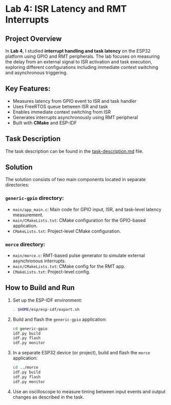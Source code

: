 # Lab 4: ISR Latency and RMT Interrupts

## Project Overview

In **Lab 4**, I studied **interrupt handling and task latency** on the ESP32 platform using GPIO and RMT peripherals. The lab focuses on measuring the delay from an external signal to ISR activation and task execution, exploring different configurations including immediate context switching and asynchronous triggering.

## Key Features:

- Measures latency from GPIO event to ISR and task handler
- Uses FreeRTOS queue between ISR and task
- Enables immediate context switching from ISR
- Generates interrupts asynchronously using RMT peripheral
- Built with **CMake** and ESP-IDF

## Task Description

The task description can be found in the [task-description.md](task-description.md) file.

## Solution

The solution consists of two main components located in separate directories:

### `generic-gpio` directory:

- `main/app_main.c`: Main code for GPIO input, ISR, and task-level latency measurement.
- `main/CMakeLists.txt`: CMake configuration for the GPIO-based application.
- `CMakeLists.txt`: Project-level CMake configuration.

### `morce` directory:

- `main/morce.c`: RMT-based pulse generator to simulate external asynchronous interrupts.
- `main/CMakeLists.txt`: CMake config for the RMT app.
- `CMakeLists.txt`: Project-level config.

## How to Build and Run

1. Set up the ESP-IDF environment:

   ```sh
   . $HOME/esp/esp-idf/export.sh
   ```

2. Build and flash the `generic-gpio` application:

   ```sh
   cd generic-gpio
   idf.py build
   idf.py flash
   idf.py monitor
   ```

3. In a separate ESP32 device (or project), build and flash the `morce` application:

   ```sh
   cd ../morce
   idf.py build
   idf.py flash
   idf.py monitor
   ```

4. Use an oscilloscope to measure timing between input events and output changes as described in the task.
